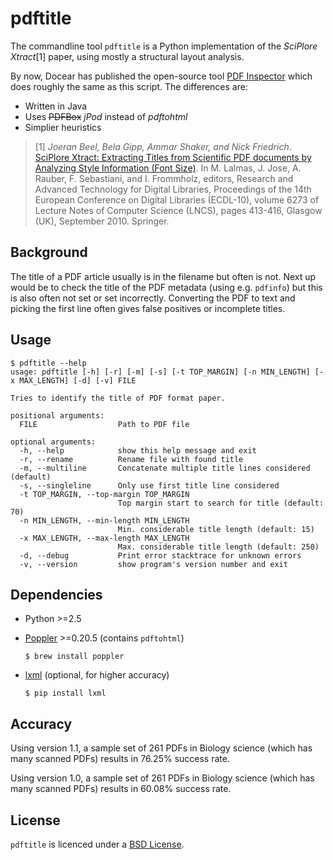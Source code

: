 # pdftitle

The commandline tool `pdftitle` is a Python implementation of the
*SciPlore Xtract*[1] paper, using mostly a structural layout analysis.

By now, Docear has published the open-source tool
[PDF Inspector](https://github.com/Docear/PDF-Inspector) which does roughly the
same as this script. The differences are:

- Written in Java
- Uses ~~PDFBox~~ *jPod* instead of *pdftohtml*
- Simplier heuristics

> [1] *Joeran Beel, Bela Gipp, Ammar Shaker, and Nick Friedrich*.
> [SciPlore Xtract: Extracting Titles from Scientific PDF documents by Analyzing
> Style Information (Font Size)](http://docear.org/papers/SciPlore%20Xtract%20--%20Extracting%20Titles%20from%20Scientific%20PDF%20Documents%20by%20Analyzing%20Style%20Information%20%28Font%20Size%29-preprint.pdf).
> In M. Lalmas, J. Jose, A. Rauber, F. Sebastiani, and I. Frommholz, editors,
> Research and Advanced Technology for Digital Libraries, Proceedings of the
> 14th European Conference on Digital Libraries (ECDL-10), volume 6273 of
> Lecture Notes of Computer Science (LNCS), pages 413-416, Glasgow (UK),
> September 2010. Springer.

## Background

The title of a PDF article usually is in the filename but often is not. Next up
would be to check the title of the PDF metadata (using e.g. `pdfinfo`) but this
is also often not set or set incorrectly. Converting the PDF to text and picking
the first line often gives false positives or incomplete titles.

## Usage

    $ pdftitle --help
    usage: pdftitle [-h] [-r] [-m] [-s] [-t TOP_MARGIN] [-n MIN_LENGTH] [-x MAX_LENGTH] [-d] [-v] FILE

    Tries to identify the title of PDF format paper.

    positional arguments:
      FILE                  Path to PDF file

    optional arguments:
      -h, --help            show this help message and exit
      -r, --rename          Rename file with found title
      -m, --multiline       Concatenate multiple title lines considered (default)
      -s, --singleline      Only use first title line considered
      -t TOP_MARGIN, --top-margin TOP_MARGIN
                            Top margin start to search for title (default: 70)
      -n MIN_LENGTH, --min-length MIN_LENGTH
                            Min. considerable title length (default: 15)
      -x MAX_LENGTH, --max-length MAX_LENGTH
                            Max. considerable title length (default: 250)
      -d, --debug           Print error stacktrace for unknown errors
      -v, --version         show program's version number and exit


## Dependencies

  * Python >=2.5
  * [Poppler](http://poppler.freedesktop.org/) >=0.20.5 (contains `pdftohtml`)

      `$ brew install poppler`

  * [lxml](http://lxml.de/) (optional, for higher accuracy)

      `$ pip install lxml`


## Accuracy

Using version 1.1, a sample set of 261 PDFs in Biology science (which has many
scanned PDFs) results in 76.25% success rate.

Using version 1.0, a sample set of 261 PDFs in Biology science (which has many
scanned PDFs) results in 60.08% success rate.

## License

`pdftitle` is licenced under a
[BSD License](https://github.com/djui/pdftitle/blob/master/LICENSE).
